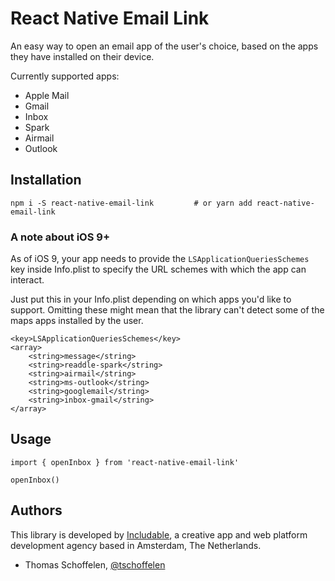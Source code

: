 # React Native Email Link

An easy way to open an email app of the user's choice, based on the apps they have installed
on their device.

Currently supported apps:

* Apple Mail
* Gmail
* Inbox
* Spark
* Airmail
* Outlook


## Installation

```
npm i -S react-native-email-link         # or yarn add react-native-email-link
```

### A note about iOS 9+
As of iOS 9, your app needs to provide the `LSApplicationQueriesSchemes` key inside
Info.plist to specify the URL schemes with which the app can interact.

Just put this in your Info.plist depending on which apps you'd like to support.
Omitting these might mean that the library can't detect some of the maps apps installed by the user.

```
<key>LSApplicationQueriesSchemes</key>
<array>
    <string>message</string>
    <string>readdle-spark</string>
    <string>airmail</string>
    <string>ms-outlook</string>
    <string>googlemail</string>
    <string>inbox-gmail</string>
</array>
```

## Usage

```
import { openInbox } from 'react-native-email-link'

openInbox()
```


## Authors

This library is developed by [Includable](https://includable.com/), a creative app and web platform
development agency based in Amsterdam, The Netherlands.

* Thomas Schoffelen, [@tschoffelen](https://twitter.com/tschoffelen)
